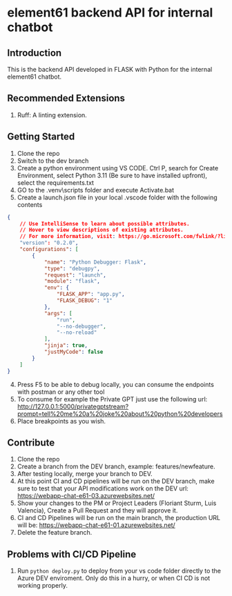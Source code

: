 # element61 backend API for internal chatbot

## Introduction 
This is the backend API developed in FLASK  with Python for the internal element61 chatbot.  

## Recommended Extensions

1. Ruff: A linting extension.

## Getting Started
1. Clone the repo
2. Switch to the dev branch
3. Create a python environment using VS CODE. Ctrl P, search for Create Environment, select Python 3.11 (Be sure to have installed upfront), select the requirements.txt
4. GO to the .venv\scripts folder and execute Activate.bat
5. Create a launch.json file in  your local .vscode folder with the following contents
```json 
{
    // Use IntelliSense to learn about possible attributes.
    // Hover to view descriptions of existing attributes.
    // For more information, visit: https://go.microsoft.com/fwlink/?linkid=830387
    "version": "0.2.0",
    "configurations": [
        {
            "name": "Python Debugger: Flask",
            "type": "debugpy",
            "request": "launch",
            "module": "flask",
            "env": {
                "FLASK_APP": "app.py",
                "FLASK_DEBUG": "1"
            },
            "args": [
                "run",
                "--no-debugger",
                "--no-reload"
            ],
            "jinja": true,
            "justMyCode": false
        }
    ]
}
```
4. Press F5 to be able to debug locally, you can consume the endpoints with postman or any other tool
5. To consume for example the Private GPT just use the following url:
http://127.0.0.1:5000/privategptstream?prompt=tell%20me%20a%20joke%20about%20python%20developers
6. Place breakpoints as you wish.


## Contribute
1. Clone the repo
2. Create a branch from the DEV branch, example: features/newfeature.
3. After testing locally, merge your branch to DEV.
4. At this point CI and CD pipelines will be run on the DEV branch, make sure to test that your API modifications work on the DEV url:
https://webapp-chat-e61-03.azurewebsites.net/
5. Show your changes to the PM or Project Leaders (Floriant Sturm, Luis Valencia), Create a Pull Request and they will approve it.
6. CI and CD Pipelines will be run on the main branch, the production URL will be:
https://webapp-chat-e61-01.azurewebsites.net/
7. Delete the feature branch.

## Problems with CI/CD Pipeline
1. Run ```python deploy.py``` to deploy from your vs code folder directly to the Azure DEV enviroment. Only do this in a hurry, or when CI CD is not working properly.